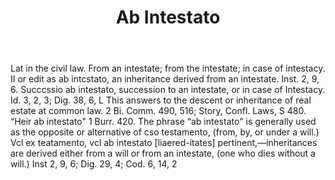 ---
title: Ab Intestato
permalink: "/definitions/ab-intestato.html"
body: Lat in the civil law. From an intestate; from the intestate; in case of intestacy.
  II or edit as ab intcstato, an inheritance derived from an intestate. Inst. 2, 9,
  6. Succcssio ab intestato, succession to an intestate, or in case of Intestacy.
  Id. 3, 2, 3; Dig. 38, 6, L This answers to the descent or inheritance of real estate
  at common law. 2 Bi. Comm. 490, 516; Story, Confl. Laws, S 480. “Heir ab intestato"
  1 Burr. 420. The phrase “ab intestato" is generally used as the opposite or alternative
  of cso testamento, (from, by, or under a will.) Vcl ex teatamento, vcl ab intestato
  [liaered-itates] pertinent,—inheritances are derived either from a will or from
  an intestate, (one who dies without a will.) Inst 2, 9, 6; Dig. 29, 4; Cod. 6, 14,
  2
published_at: '2018-07-07'
layout: post
---